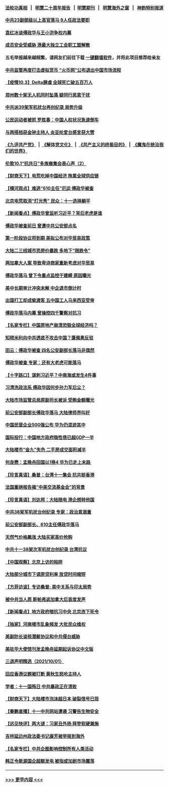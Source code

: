 #### [法轮功真相](https://github.com/gfw-breaker/truth/blob/master/README.md?t=0) &nbsp;&nbsp;|&nbsp;&nbsp; [明慧二十周年报告](https://github.com/gfw-breaker/mh-reports/blob/master/README.md?t=0) &nbsp;&nbsp;|&nbsp;&nbsp;[明慧期刊](https://github.com/gfw-breaker/mh-qikan) &nbsp;&nbsp;|&nbsp;&nbsp; [明慧海外之窗](https://github.com/gfw-breaker/mh-news/blob/master/README.md?t=0) &nbsp;&nbsp;|&nbsp;&nbsp; [神韵特别报道](https://github.com/gfw-breaker/mh-news/blob/master/shenyun.md?t=0)
#### [中共23副部级以上高官落马 9人任政法要职](../pages/nsc413/n13277436.md?t=10040101) 
#### [袁红冰谈傅政华与王小洪争权内幕](../pages/nsc413/n13278343.md?t=10040101) 
#### [成员安全受威胁 港最大独立工会职工盟解散](../pages/nsc413/n13278371.md?t=10040101) 
#### 五毛举报越来越频繁，请网友们前往下载 [一键翻墙软件](https://github.com/gfw-breaker/ssr-accounts)，并将此项目推荐给亲友
#### [中共监管再度打击虚拟货币 “火币网”公布退出中国市场流程](../pages/nsc413/n13278165.md?t=10040101) 
#### [【疫情10.3】Delta肆虐 全球死亡破五百万人](../pages/nsc413/n13278027.md?t=10040101) 
#### [郑州数十架无人机同时坠落 疑同行恶意干扰](../pages/nsc413/n13277580.md?t=10040101) 
#### [中共派39架军机扰台再创纪录 局势升级](../pages/nsc413/n13277442.md?t=10040101) 
#### [公民运动者被抓 罗胜春：中国人权状况急速倒车](../pages/nsc413/n13277290.md?t=10040101) 
#### [与两搭档获金钟主持人 炎亚纶爱台感言获大赞](../pages/nsc413/n13277226.md?t=10040101) 
#### [《九评共产党》](https://github.com/begood0513/9ping.md/blob/master/README.md) &nbsp;|&nbsp; [《解体党文化》](../../../../jtdwh.md/blob/master/README.md)  &nbsp;|&nbsp; [《共产主义的终极目的》](../../../../gczydzjmd.md/blob/master/README.md) &nbsp;|&nbsp; [《魔鬼在统治我们的世界》](../../../../mgztzwmdsj.md/blob/master/README.md) 
#### [伦敦10.1“抗共日”多族裔集会表心声（2）](../pages/nsc413/n13277252.md?t=10040101) 
#### [【财商天下】电荒吃掉中国经济 拖累全球供应链](../pages/nsc413/n13276697.md?t=10040101) 
#### [【横河观点】难逃“610主任”厄运 傅政华被查](../pages/nsc413/n13277228.md?t=10040101) 
#### [北京电荒取消“灯光秀” 民众：十一选择躺平](../pages/nsc413/n13277122.md?t=10040101) 
#### [【新闻看点】傅政华曾监听习近平？背后老虎是谁](../pages/nsc413/n13277224.md?t=10040101) 
#### [傅政华被查前日 曾遭中共公安部点名](../pages/nsc413/n13277222.md?t=10040101) 
#### [第一阶段协议将到期 美拟公布对华贸易政策](../pages/nsc413/n13277152.md?t=10040101) 
#### [大陆二三线城市恐房价暴跌 多地下“限跌令”](../pages/nsc413/n13277162.md?t=10040101) 
#### [两加拿大人案 导致卑诗商家重新考虑对华贸易](../pages/nsc413/n13277093.md?t=10040101) 
#### [傅政华落马 曾下令重点监控于建嵘 原因曝光](../pages/nsc413/n13277119.md?t=10040101) 
#### [美中长期审计冲突未解 中企退市倒计时](../pages/nsc413/n13277091.md?t=10040101) 
#### [出国打工却成偷渡客 五中国工人马来西亚受审](../pages/nsc413/n13277025.md?t=10040101) 
#### [傅政华落马内幕 曾操控四千警察对抗习](../pages/nsc413/n13276888.md?t=10040101) 
#### [【名家专栏】中国房地产崩溃恐毁全球经济吗？](../pages/nsc413/n13276553.md?t=10040101) 
#### [知晓米利向中共透底不攻击中国？蓬佩奥反驳](../pages/nsc413/n13276828.md?t=10040101) 
#### [田云：傅政华被查 四名公安副部长落马非偶然](../pages/nsc413/n13276245.md?t=10040101) 
#### [傅政华被查 专家：还有大老虎可能落马](../pages/nsc413/n13276326.md?t=10040101) 
#### [【十字路口】谋刺习近平？中南海或发生4件事](../pages/nsc413/n13276411.md?t=10040101) 
#### [习清洗政法系 傅政华因何步孙力军后尘？](../pages/nsc413/n13275876.md?t=10040101) 
#### [大陆市场监管总局原副司长被诉 受贿金额曝光](../pages/nsc413/n13276277.md?t=10040101) 
#### [前公安部副部长傅政华落马 大陆律师界叫好](../pages/nsc413/n13276237.md?t=10040101) 
#### [中国民营企业500强公布 华为仍混迹其中](../pages/nsc413/n13275839.md?t=10040101) 
#### [国际投行：中国地方政府隐性债已超GDP一半](../pages/nsc413/n13276230.md?t=10040101) 
#### [大陆楼市“金九”失色 二手房成交面积减半](../pages/nsc413/n13276183.md?t=10040101) 
#### [何良懋：孟晚舟回国以1换4 华为已走上末路 ](../pages/nsc413/n13276045.md?t=10040101) 
#### [【珍言真语】桑普：台湾十一集会 抗共挺香港](../pages/nsc413/n13276053.md?t=10040101) 
#### [法国重磅报告揭“中美交流基金会”的背景](../pages/nsc413/n13270925.md?t=10040101) 
#### [【珍言真语】刘达邦：大陆限电 港企想转他国](../pages/nsc413/n13275614.md?t=10040101) 
#### [中共38架军机扰台创纪录 专家：政治意涵重](../pages/nsc413/n13275959.md?t=10040101) 
#### [前公安部副部长、610主任傅政华落马](../pages/nsc413/n13275602.md?t=10040101) 
#### [天然气价格飙涨 大陆买家高价抢购](../pages/nsc413/n13275960.md?t=10040101) 
#### [中共十一38架次军机扰台创纪录 台湾抗议](../pages/nsc413/n13275695.md?t=10040101) 
#### [【中国观察】北京上访的陷阱](../pages/nsc413/n13275694.md?t=10040101) 
#### [大陆部分城市下调房贷利率 放贷时间缩短](../pages/nsc413/n13275424.md?t=10040101) 
#### [【方菲访谈】专访桑普: 美中关系与印太局势](../pages/nsc413/n13275473.md?t=10040101) 
#### [被中共当人质 斯帕弗返加拿大后首度发声](../pages/nsc413/n13275665.md?t=10040101) 
#### [【新闻看点】地方政府暗抗习中央 北京连下死令](../pages/nsc413/n13275224.md?t=10040101) 
#### [【独家】河南楼市乱象频发 大批民众维权](../pages/nsc413/n13270186.md?t=10040101) 
#### [美副防长谈核潜艇协议和中共侵台威胁](../pages/nsc413/n13275534.md?t=10040101) 
#### [美驻华大使馆刊发孟晚舟延期起诉协议中文版](../pages/nsc413/n13275152.md?t=10040101) 
#### [三退声明精选（2021/10/01）](../pages/nsc413/n13275501.md?t=10040101) 
#### [回应香港议题被打断 黄秋生怒呛主持人](../pages/nsc413/n13275017.md?t=10040101) 
#### [学者：十一国殇日 中共暴政正在溃败](../pages/nsc413/n13274803.md?t=10040101) 
#### [【财商天下】大陆楼市泡沫超日本 破裂信号已现](../pages/nsc413/n13274848.md?t=10040101) 
#### [【秦鹏直播】十一中共网站遭袭 习警告生物安全](../pages/nsc413/n13275261.md?t=10040101) 
#### [【远见快评】两大谜：习家丑外扬 拜登软硬兼施](../pages/nsc413/n13275249.md?t=10040101) 
#### [吉林延边州政法委书记康芳被举报到海外](../pages/nsc413/n13274896.md?t=10040101) 
#### [【名家专栏】中共企图影响控制所有人类活动](../pages/nsc413/n13274449.md?t=10040101) 
#### [韩正令能源国企超额发电 被指或加剧市场震荡](../pages/nsc413/n13275050.md?t=10040101) 

----
#### [ >>> 更早内容 <<< ](../indexes/nsc413-earlier.md)
